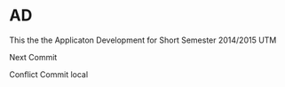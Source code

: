 # AD
This the the Applicaton Development for Short Semester 2014/2015 UTM

Next Commit

Conflict Commit local